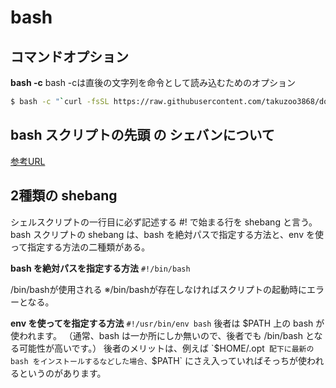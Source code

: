 # bash

## コマンドオプション

**bash -c**
bash -cは直後の文字列を命令として読み込むためのオプション

```sh
$ bash -c "`curl -fsSL https://raw.githubusercontent.com/takuzoo3868/dotfiles/master/setup.sh `"
```

## bash スクリプトの先頭 の シェバンについて

[参考URL](https://moneyforward.com/engineers_blog/2015/05/21/bash-script-tips/)

## 2種類の shebang
シェルスクリプトの一行目に必ず記述する #! で始まる行を shebang と言う。
bash スクリプトの shebang は、bash を絶対パスで指定する方法と、env を使って指定する方法の二種類がある。


**bash を絶対パスを指定する方法**
`#!/bin/bash`

/bin/bashが使用される
※/bin/bashが存在しなければスクリプトの起動時にエラーとなる。

**env を使ってを指定する方法**
`#!/usr/bin/env bash`
後者は $PATH 上の bash が使われます。
（通常、bash は一か所にしか無いので、後者でも /bin/bash となる可能性が高いです。）
後者のメリットは、例えば `$HOME/.opt` 配下に最新の bash をインストールするなどした場合、`$PATH` にさえ入っていればそっちが使われるというのがあります。






